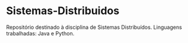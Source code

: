 # Sistemas-Distribuidos
Repositório destinado à disciplina de Sistemas Distribuídos.
Linguagens trabalhadas: Java e Python.
